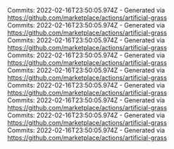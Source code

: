 Commits: 2022-02-16T23:50:05.974Z - Generated via https://github.com/marketplace/actions/artificial-grass
<br>
Commits: 2022-02-16T23:50:05.974Z - Generated via https://github.com/marketplace/actions/artificial-grass
<br>
Commits: 2022-02-16T23:50:05.974Z - Generated via https://github.com/marketplace/actions/artificial-grass
<br>
Commits: 2022-02-16T23:50:05.974Z - Generated via https://github.com/marketplace/actions/artificial-grass
<br>
Commits: 2022-02-16T23:50:05.974Z - Generated via https://github.com/marketplace/actions/artificial-grass
<br>
Commits: 2022-02-16T23:50:05.974Z - Generated via https://github.com/marketplace/actions/artificial-grass
<br>
Commits: 2022-02-16T23:50:05.974Z - Generated via https://github.com/marketplace/actions/artificial-grass
<br>
Commits: 2022-02-16T23:50:05.974Z - Generated via https://github.com/marketplace/actions/artificial-grass
<br>
Commits: 2022-02-16T23:50:05.974Z - Generated via https://github.com/marketplace/actions/artificial-grass
<br>

